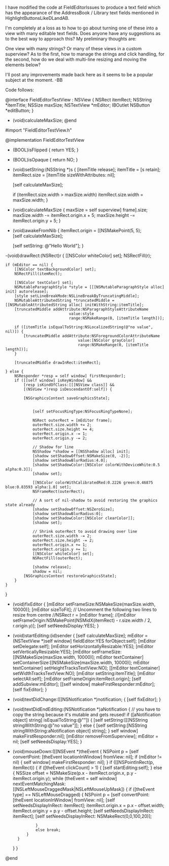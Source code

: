 I have modified the code at FieldEditorIssues to produce a text field which has the appearance of the AddressBook / Library text fields mentioned in HighlightButtonsLikeDLandAB.

I'm completely at a loss as to how to go about turning one of these into a view with many editable text fields. Does anyone have any suggestions as to the best way to approach this? My preliminary thoughts are:

One view with many strings? Or many of these views in a custom superview? As to the first, how to manage the strings and click handling, for the second, how do we deal with multi-line resizing and moving the elements below? 

I'll post any improvements made back here as it seems to be a popular subject at the moment. -BB

Code follows:

    
@interface FieldEditorTestView : NSView
{
    NSRect itemRect;
    NSString *itemTitle;
    NSSize maxSize;
    NSTextView *mEditor;
	IBOutlet NSButton *editButton;
}
- (void)calculateMaxSize;
@end


    
#import "FieldEditorTestView.h"

@implementation FieldEditorTestView

- (BOOL)isFlipped
{
    return YES;
}

- (BOOL)isOpaque
{
    return NO;
}

- (void)setString:(NSString *)s
{
    [itemTitle release];
    itemTitle = [s retain];
    itemRect.size = [itemTitle sizeWithAttributes: nil];
	
	[self calculateMaxSize];
	
    if (itemRect.size.width > maxSize.width)
        itemRect.size.width = maxSize.width;
}

- (void)calculateMaxSize 
{
	maxSize = self superview] frame].size;
	maxSize.width -= itemRect.origin.x + 5;
	maxSize.height -= itemRect.origin.y + 5;
}

- (void)awakeFromNib
{ 
	itemRect.origin = [[NSMakePoint(5, 5);   
	[self calculateMaxSize];
	
    [self setString: @"Hello World"];
}

-(void)drawRect:(NSRect)r
{
	[[NSColor whiteColor] set];
    NSRectFill(r);
    
    if (mEditor == nil) {
        [[NSColor textBackgroundColor] set];
        NSRectFill(itemRect);
        
        [[NSColor textColor] set];
        NSMutableParagraphStyle *style = [[[NSMutableParagraphStyle alloc] init] autorelease];
        [style setLineBreakMode:NSLineBreakByTruncatingMiddle];
        NSMutableAttributedString *truncatedMiddle = [[NSMutableAttributedString alloc] initWithString:itemTitle];
        [truncatedMiddle addAttribute:NSParagraphStyleAttributeName 
								value:style 
								range:NSMakeRange(0, [itemTitle length])];
								
		if ([itemTitle isEqualToString:NSLocalizedString(@"no value", nil)]) {
			[truncatedMiddle addAttribute:NSForegroundColorAttributeName
									value:[NSColor grayColor]
									range:NSMakeRange(0, [itemTitle length])];
		}
        
        [truncatedMiddle drawInRect:itemRect];
		
    } else {
        NSResponder *resp = self window] firstResponder];
        if ([[self window] isKeyWindow] &&
            [resp isKindOfClass:[[[NSView class]] &&
            [(NSView *)resp isDescendantOf:self]) {
           
			[NSGraphicsContext saveGraphicsState];
           
			
				[self setFocusRingType:NSFocusRingTypeNone];
				
				NSRect outerRect = [mEditor frame];
				outerRect.size.width += 2;
				outerRect.size.height += 4;
				outerRect.origin.x -= 1;
				outerRect.origin.y -= 2;
				
				// Shadow for line
				NSShadow *shadow = [[NSShadow alloc] init];
				[shadow setShadowOffset:NSMakeSize(0, -2)];
				[shadow setShadowBlurRadius:4.0];
				[shadow setShadowColor:[NSColor colorWithDeviceWhite:0.5 alpha:0.3]];
				[shadow set];
				
				[[NSColor colorWithCalibratedRed:0.2226 green:0.46875 blue:0.83593 alpha:1.0] set];
				NSFrameRect(outerRect);

				// A sort of nil-shadow to avoid restoring the graphics state already
				[shadow setShadowOffset:NSZeroSize];
				[shadow setShadowBlurRadius:0];
				[shadow setShadowColor:[NSColor clearColor]];
				[shadow set];
				
				// Shrink outerRect to avoid drawing over line
				outerRect.size.width -= 2;
				outerRect.size.height -= 2;
				outerRect.origin.x += 1;
				outerRect.origin.y += 1;
				[[NSColor whiteColor] set];
				NSRectFill(outerRect);	
				
				[shadow release];
				shadow = nil;
            [NSGraphicsContext restoreGraphicsState];
        }
    }
}

- (void)fixEditor
{
    [mEditor setFrameSize:NSMakeSize(maxSize.width, 10000)];
    [mEditor sizeToFit];
		// Uncomment the following two lines to resize from centre
		//NSRect r = [mEditor frame];
		//[mEditor setFrameOrigin:NSMakePoint(NSMidX(itemRect) - r.size.width / 2, r.origin.y)];
    [self setNeedsDisplay:YES];
}

- (void)startEditing:(id)sender
{
	[self calculateMaxSize];
    mEditor = (NSTextView *)self window] fieldEditor:YES forObject:self];
    [mEditor setDelegate:self];
    [mEditor setHorizontallyResizable:YES];
    [mEditor setVerticallyResizable:YES];
    [mEditor setFrameSize:[[NSMakeSize(maxSize.width, 10000)];
    mEditor textContainer] setContainerSize:[[NSMakeSize(maxSize.width, 10000)];
    mEditor textContainer] setHeightTracksTextView:NO];
    [[mEditor textContainer] setWidthTracksTextView:NO];
    [mEditor setString:itemTitle];
    [mEditor selectAll:self];
    [mEditor setFrameOrigin:itemRect.origin];
    [self addSubview:mEditor];
    [[self window] makeFirstResponder:mEditor];
    [self fixEditor];
}

- (void)textDidChange:([[NSNotification *)notification;
{
    [self fixEditor];
}

- (void)textDidEndEditing:(NSNotification *)aNotification
{
    // you have to copy the string because it's mutable and gets reused!
	if ([aNotification object] string] isEqualToString:@""]) {
		[self setString:[[[NSString stringWithString:@"no value"]];
	} else {
		[self setString:[NSString stringWithString:aNotification object] string];
	}
    self window] makeFirstResponder:nil];
    [mEditor removeFromSuperview];
    mEditor = nil;
    [self setNeedsDisplay:YES];
}

- (void)mouseDown:([[NSEvent *)theEvent
{
    NSPoint p = [self convertPoint: [theEvent locationInWindow] fromView: nil];
    if (mEditor != nil) {
        self window] makeFirstResponder: nil];
    }
    if ([[NSPointInRect(p, itemRect)) {
        if ([theEvent clickCount] > 1) {
				[self startEditing:self];
        } else {
            NSSize offset = NSMakeSize(p.x - itemRect.origin.x,
                                       p.y - itemRect.origin.y);
            while (theEvent = self window] nextEventMatchingMask:
                [[NSLeftMouseDraggedMask|NSLeftMouseUpMask]) {
                if ([theEvent type] == NSLeftMouseDragged) {
                    NSPoint p = [self convertPoint: [theEvent locationInWindow]
                                          fromView: nil];
                    [self setNeedsDisplayInRect: itemRect];
                    itemRect.origin.x = p.x - offset.width;
                    itemRect.origin.y = p.y - offset.height;
                    [self setNeedsDisplayInRect: itemRect];
                    [self setNeedsDisplayInRect: NSMakeRect(0,0,100,20)];
                    
                }
                else break;
            }
        }
    }
}

@end
